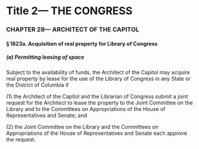 
# Title 2— THE CONGRESS
### CHAPTER 28— ARCHITECT OF THE CAPITOL
#### § 1823a. Acquisition of real property for Library of Congress
##### (a) Permitting leasing of space

Subject to the availability of funds, the Architect of the Capitol may acquire real property by lease for the use of the Library of Congress in any State or the District of Columbia if

(1) the Architect of the Capitol and the Librarian of Congress submit a joint request for the Architect to lease the property to the Joint Committee on the Library and to the Committees on Appropriations of the House of Representatives and Senate; and

(2) the Joint Committee on the Library and the Committees on Appropriations of the House of Representatives and Senate each approve the request.
